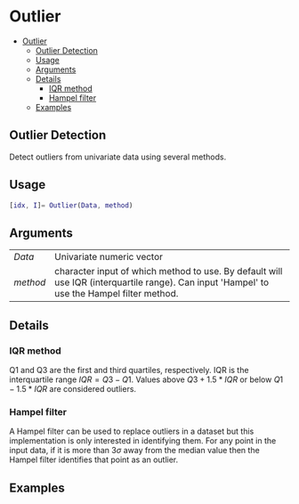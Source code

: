 # Outlier

- [Outlier](#outlier)
  - [Outlier Detection](#outlier-detection)
  - [Usage](#usage)
  - [Arguments](#arguments)
  - [Details](#details)
    - [IQR method](#iqr-method)
    - [Hampel filter](#hampel-filter)
  - [Examples](#examples)

## Outlier Detection 

Detect outliers from univariate data using several methods. 

## Usage 
``` matlab
[idx, I]= Outlier(Data, method)
```

## Arguments 
| | |
| --- | --- |
|*Data* | Univariate numeric vector 
|*method* | character input of which method to use. By default will use IQR (interquartile range). Can input 'Hampel' to use the Hampel filter method. 


## Details 
### IQR method 
Q1 and Q3 are the first and third quartiles, respectively. IQR is the interquartile range $IQR = Q3 - Q1$. Values above $Q3 + 1.5*IQR$ or below $Q1 - 1.5*IQR$ are considered outliers. 

### Hampel filter 
A Hampel filter can be used to replace outliers in a dataset but this implementation is only interested in identifying them. For any point in the input data, if it is more than $3\sigma$ away from the median value then the Hampel filter identifies that point as an outlier. 

## Examples 
``` matlab 



```



